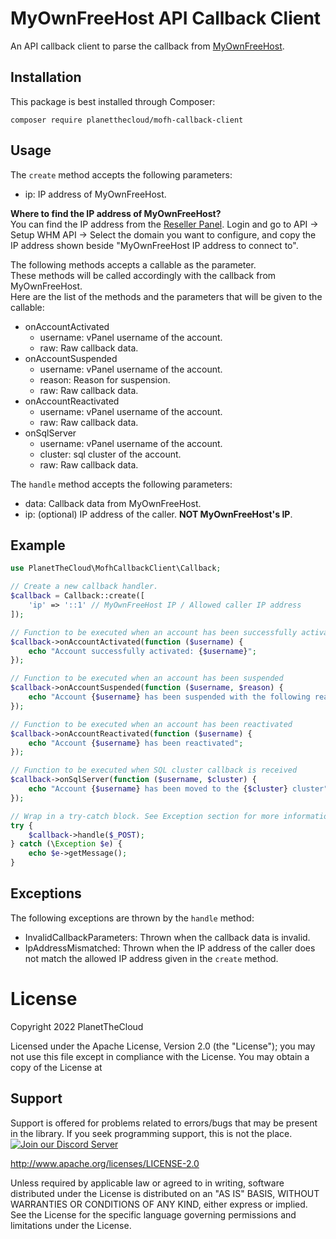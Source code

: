 # MyOwnFreeHost API Callback Client
An API callback client to parse the callback from [MyOwnFreeHost](https://myownfreehost.net/).

## Installation
This package is best installed through Composer:
```
composer require planetthecloud/mofh-callback-client
```

## Usage
The `create` method accepts the following parameters:
- ip: IP address of MyOwnFreeHost.

**Where to find the IP address of MyOwnFreeHost?**  
You can find the IP address from the [Reseller Panel](https://panel.myownfreehost.net/). Login and go to API -> Setup WHM API -> Select the domain you want to configure, and copy the IP address shown beside "MyOwnFreeHost IP address to connect to".

The following methods accepts a callable as the parameter.  
These methods will be called accordingly with the callback from MyOwnFreeHost.  
Here are the list of the methods and the parameters that will be given to the callable:
- onAccountActivated
  - username: vPanel username of the account.
  - raw: Raw callback data.
- onAccountSuspended
  - username: vPanel username of the account.
  - reason: Reason for suspension.
  - raw: Raw callback data.
- onAccountReactivated
  - username: vPanel username of the account.
  - raw: Raw callback data.
- onSqlServer
  - username: vPanel username of the account.
  - cluster: sql cluster of the account.
  - raw: Raw callback data.

The `handle` method accepts the following parameters:
- data: Callback data from MyOwnFreeHost.
- ip: (optional) IP address of the caller. **NOT MyOwnFreeHost's IP**.

## Example
```php
use PlanetTheCloud\MofhCallbackClient\Callback;

// Create a new callback handler.
$callback = Callback::create([
    'ip' => '::1' // MyOwnFreeHost IP / Allowed caller IP address
]);

// Function to be executed when an account has been successfully activated
$callback->onAccountActivated(function ($username) {
    echo "Account successfully activated: {$username}";
});

// Function to be executed when an account has been suspended
$callback->onAccountSuspended(function ($username, $reason) {
    echo "Account {$username} has been suspended with the following reason: {$reason}";
});

// Function to be executed when an account has been reactivated
$callback->onAccountReactivated(function ($username) {
    echo "Account {$username} has been reactivated";
});

// Function to be executed when SQL cluster callback is received
$callback->onSqlServer(function ($username, $cluster) {
    echo "Account {$username} has been moved to the {$cluster} cluster";
});

// Wrap in a try-catch block. See Exception section for more information
try {
    $callback->handle($_POST);
} catch (\Exception $e) {
    echo $e->getMessage();
}
```

## Exceptions
The following exceptions are thrown by the `handle` method:
- InvalidCallbackParameters: Thrown when the callback data is invalid.
- IpAddressMismatched: Thrown when the IP address of the caller does not match the allowed IP address given in the `create` method.

# License
Copyright 2022 PlanetTheCloud

Licensed under the Apache License, Version 2.0 (the "License"); you may not use this file except in compliance with the License. You may obtain a copy of the License at

## Support
Support is offered for problems related to errors/bugs that may be present in the library. If you seek programming support, this is not the place.
<a href="https://discord.gg/mmEWpnwB8D"><img src="https://discordapp.com/api/guilds/399429466566426635/widget.png?style=banner2" alt="Join our Discord Server" title="Planet Dev Network"></a>

http://www.apache.org/licenses/LICENSE-2.0

Unless required by applicable law or agreed to in writing, software distributed under the License is distributed on an "AS IS" BASIS, WITHOUT WARRANTIES OR CONDITIONS OF ANY KIND, either express or implied. See the License for the specific language governing permissions and limitations under the License.
